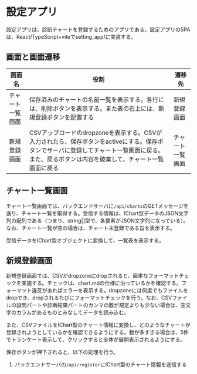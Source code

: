 # 設定アプリ

設定アプリは、診断チャートを登録するためのアプリである。設定アプリのSPAは、React/TypeScript+viteでsetting_app/に実装する。



## 画面と画面遷移

| 画面名           | 役割                                                         | 遷移先           |
| ---------------- | ------------------------------------------------------------ | ---------------- |
| チャート一覧画面 | 保存済みのチャートの名前一覧を表示する。各行には、削除ボタンを表示する。また表の右上には、新規登録ボタンを配置する | 新規登録画面     |
| 新規登録画面     | CSVアップロードのdropzoneを表示する。CSVが入力されたら、保存ボタンをactiveにする。保存ボタンでサーバに登録してチャート一覧画面に戻る。また、戻るボタンは内容を破棄して、チャート一覧画面に戻る | チャート一覧画面 |



## チャート一覧画面

チャート一覧画面では、バックエンドサーバに`/api/charts`のGETメッセージを送り、チャート一覧を取得する。受信する情報は、IChart型データのJSON文字列の配列である（つまり、string[]型で、各要素がJSON文字列になっている）。なお、チャート一覧が空の場合は、チャート未登録である旨を表示する。

受信データをIChart型オブジェクトに変換して、一覧表を表示する。



## 新規登録画面

新規登録画面では、CSVがdropzoneにdropされると、簡単なフォーマットチェックを実施する。チェックは、chart.mdの仕様に沿っているかを確認する。フォーマット違反があればエラーを表示する。dropzoneには何度でもファイルをdropでき、dropされるたびにフォーマットチェックを行う。なお、CSVファイルの設問パートや診断結果パートのカンマの数が規定よりも少ない場合は、空文字のカラムがあるものとみなしてデータを読み込む。

また、CSVファイルをIChart型のチャート情報に変換し、どのようなチャートが登録されようとしているかを確認できるようにする。数が多すぎる場合は、5件でトランケート表示して、クリックすると全体が展開表示されるようにする。

保存ボタンが押下されると、以下の処理を行う。

1. バックエンドサーバの`/api/register`にIChart型のチャート情報を送信する

